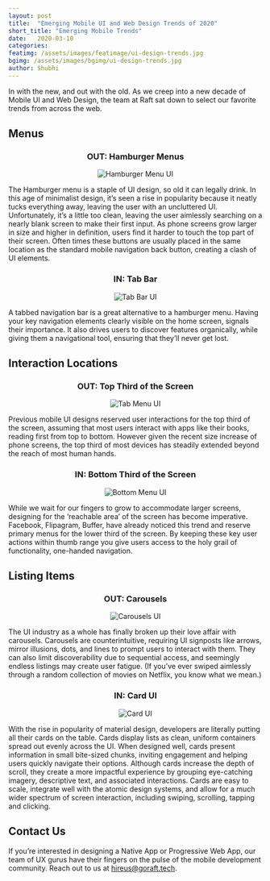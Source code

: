 ```yaml
---
layout: post
title:  "Emerging Mobile UI and Web Design Trends of 2020"
short_title: "Emerging Mobile Trends"
date:   2020-03-10
categories:
featimg: /assets/images/featimage/ui-design-trends.jpg
bgimg: /assets/images/bgimg/ui-design-trends.jpg
author: Shubhi
---
```


In with the new, and out with the old. As we creep into a new decade of Mobile UI and Web Design, the team at Raft sat down to select our favorite trends from across the web.  

## Menus
<center> <h3>OUT: Hamburger Menus</h3> </center>
<p align="center"><img src="/assets/images/ui-design-trends/out-hamburger-menu.jpg" alt="Hamburger Menu UI"></p>
The Hamburger menu is a staple of UI design, so old it can legally drink. In this age of minimalist design, it’s seen a rise in popularity because it neatly tucks everything away, leaving the user with an uncluttered UI. Unfortunately, it’s a little too clean, leaving the user aimlessly searching on a nearly blank screen to make their first input. As phone screens grow larger in size and higher in definition, users find it harder to touch the top part of their screen. Often times these buttons are usually placed in the same location as the standard mobile navigation back button, creating a clash of UI elements.

<center> <h3>IN: Tab Bar</h3> </center>
<p align="center"><img src="/assets/images/ui-design-trends/in-tabbed-nav.png" alt="Tab Bar UI"></p>
A tabbed navigation bar is a great alternative to a hamburger menu. Having your key navigation elements clearly visible on the home screen, signals their importance. It also drives users to discover features organically, while giving them a navigational tool, ensuring that they’ll never get lost. 

## Interaction Locations
<center> <h3>OUT: Top Third of the Screen</h3> </center>
<p align="center"><img src="/assets/images/ui-design-trends/out-top-third.png" alt="Tab Menu UI"></p>
Previous mobile UI designs reserved user interactions for the top third of the screen, assuming that most users interact with apps like their books, reading first from top to bottom. However given the recent size increase of phone screens, the top third of most devices has steadily extended beyond the reach of most human hands. 

<center> <h3>IN: Bottom Third of the Screen</h3> </center>
<p align="center"><img src="/assets/images/ui-design-trends/in-bottom-third.png" alt="Bottom Menu UI"></p>
While we wait for our fingers to grow to accommodate larger screens, designing for the ‘reachable area’ of the screen has become imperative. Facebook, Flipagram, Buffer, have already noticed this trend and reserve primary menus for the lower third of the screen. By keeping these key user actions within thumb range you give users access to the holy grail of functionality, one-handed navigation.

## Listing Items
<center> <h3>OUT: Carousels</h3> </center>
<p align="center"><img src="/assets/images/ui-design-trends/out-carousels.jpg" alt="Carousels UI"></p>
The UI industry as a whole has finally broken up their love affair with carousels. Carousels are counterintuitive, requiring UI signposts like arrows, mirror illusions, dots, and lines to prompt users to interact with them. They can also limit discoverability due to sequential access, and seemingly endless listings may create user fatigue. (If you’ve ever swiped aimlessly through a random collection of movies on Netflix, you know what we mean.)

<center> <h3>IN: Card UI </h3> </center> 
<p align="center"><img src="/assets/images/ui-design-trends/in-cards.png" alt="Card UI"></p>
With the rise in popularity of material design, developers are literally putting all their cards on the table. Cards display lists as clean, uniform containers spread out evenly across the UI. When designed well, cards present information in small bite-sized chunks, inviting engagement and helping users quickly navigate their options. Although cards increase the depth of scroll, they create a more impactful experience by grouping eye-catching imagery, descriptive text, and associated interactions. Cards are easy to scale, integrate well with the atomic design systems, and allow for a much wider spectrum of screen interaction, including swiping, scrolling, tapping and clicking.

## Contact Us
If you’re interested in designing a Native App or Progressive Web App, our team of UX gurus have their fingers on the pulse of the mobile development community. Reach out to us at [hireus@goraft.tech](mailto:hireus@goraft.tech).

